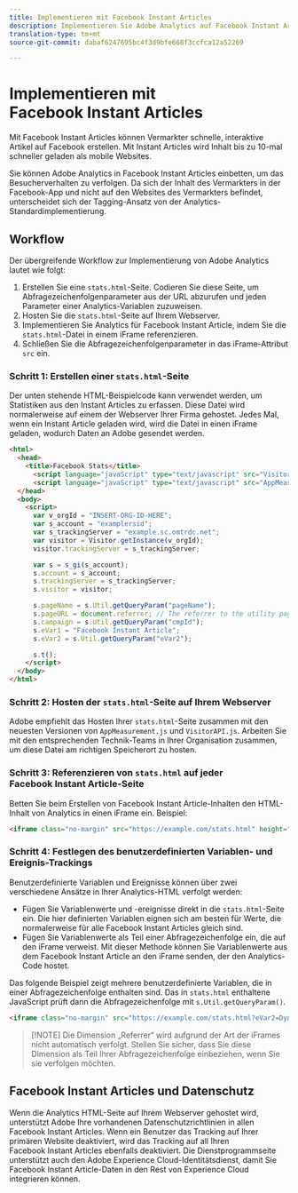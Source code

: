 ```yaml
---
title: Implementieren mit Facebook Instant Articles
description: Implementieren Sie Adobe Analytics auf Facebook Instant Article-Seiten.
translation-type: tm+mt
source-git-commit: dabaf6247695bc4f3d9bfe668f3ccfca12a52269

---
```



# Implementieren mit Facebook Instant Articles

Mit Facebook Instant Articles können Vermarkter schnelle, interaktive Artikel auf Facebook erstellen. Mit Instant Articles wird Inhalt bis zu 10-mal schneller geladen als mobile Websites.

Sie können Adobe Analytics in Facebook Instant Articles einbetten, um das Besucherverhalten zu verfolgen. Da sich der Inhalt des Vermarkters in der Facebook-App und nicht auf den Websites des Vermarkters befindet, unterscheidet sich der Tagging-Ansatz von der Analytics-Standardimplementierung.

## Workflow

Der übergreifende Workflow zur Implementierung von Adobe Analytics lautet wie folgt:

1. Erstellen Sie eine `stats.html`-Seite. Codieren Sie diese Seite, um Abfragezeichenfolgenparameter aus der URL abzurufen und jeden Parameter einer Analytics-Variablen zuzuweisen.
1. Hosten Sie die `stats.html`-Seite auf Ihrem Webserver.
1. Implementieren Sie Analytics für Facebook Instant Article, indem Sie die `stats.html`-Datei in einem iFrame referenzieren.
1. Schließen Sie die Abfragezeichenfolgenparameter in das iFrame-Attribut `src` ein.

### Schritt 1: Erstellen einer `stats.html`-Seite

Der unten stehende HTML-Beispielcode kann verwendet werden, um Statistiken aus den Instant Articles zu erfassen. Diese Datei wird normalerweise auf einem der Webserver Ihrer Firma gehostet. Jedes Mal, wenn ein Instant Article geladen wird, wird die Datei in einen iFrame geladen, wodurch Daten an Adobe gesendet werden.

```html
<html>
  <head>
    <title>Facebook Stats</title>
      <script language="javaScript" type="text/javascript" src="VisitorAPI.js"></script>
      <script language="javaScript" type="text/javascript" src="AppMeasurement.js"></script>
  </head>
  <body>
    <script>
      var v_orgId = "INSERT-ORG-ID-HERE";
      var s_account = "examplersid";
      var s_trackingServer = "example.sc.omtrdc.net";
      var visitor = Visitor.getInstance(v_orgId);
      visitor.trackingServer = s_trackingServer;

      var s = s_gi(s_account);
      s.account = s_account;
      s.trackingServer = s_trackingServer;
      s.visitor = visitor;

      s.pageName = s.Util.getQueryParam("pageName");
      s.pageURL = document.referrer; // The referrer to the utility page is the parent frame
      s.campaign = s.Util.getQueryParam("cmpId");
      s.eVar1 = "Facebook Instant Article";
      s.eVar2 = s.Util.getQueryParam("eVar2");

      s.t();
    </script>
  </body>
</html>
```

### Schritt 2: Hosten der `stats.html`-Seite auf Ihrem Webserver

Adobe empfiehlt das Hosten Ihrer `stats.html`-Seite zusammen mit den neuesten Versionen von `AppMeasurement.js` und `VisitorAPI.js`. Arbeiten Sie mit den entsprechenden Technik-Teams in Ihrer Organisation zusammen, um diese Datei am richtigen Speicherort zu hosten.

### Schritt 3: Referenzieren von `stats.html` auf jeder Facebook Instant Article-Seite

Betten Sie beim Erstellen von Facebook Instant Article-Inhalten den HTML-Inhalt von Analytics in einen iFrame ein. Beispiel:

```html
<iframe class="no-margin" src="https://example.com/stats.html" height="0"></iframe>
```

### Schritt 4: Festlegen des benutzerdefinierten Variablen- und Ereignis-Trackings

Benutzerdefinierte Variablen und Ereignisse können über zwei verschiedene Ansätze in Ihrer Analytics-HTML verfolgt werden:

* Fügen Sie Variablenwerte und -ereignisse direkt in die `stats.html`-Seite ein. Die hier definierten Variablen eignen sich am besten für Werte, die normalerweise für alle Facebook Instant Articles gleich sind.
* Fügen Sie Variablenwerte als Teil einer Abfragezeichenfolge ein, die auf den iFrame verweist. Mit dieser Methode können Sie Variablenwerte aus dem Facebook Instant Article an den iFrame senden, der den Analytics-Code hostet.

Das folgende Beispiel zeigt mehrere benutzerdefinierte Variablen, die in einer Abfragezeichenfolge enthalten sind. Das in `stats.html` enthaltene JavaScript prüft dann die Abfragezeichenfolge mit `s.Util.getQueryParam()`.

```html
<iframe class="no-margin" src="https://example.com/stats.html?eVar2=Dynamic%20article%20title&pageName=Example%20article%20name&cmpId=exampleID123" height="0"></iframe>
```

>[!NOTE] Die Dimension „Referrer“ wird aufgrund der Art der iFrames nicht automatisch verfolgt. Stellen Sie sicher, dass Sie diese Dimension als Teil Ihrer Abfragezeichenfolge einbeziehen, wenn Sie sie verfolgen möchten.

## Facebook Instant Articles und Datenschutz

Wenn die Analytics HTML-Seite auf Ihrem Webserver gehostet wird, unterstützt Adobe Ihre vorhandenen Datenschutzrichtlinien in allen Facebook Instant Articles. Wenn ein Benutzer das Tracking auf Ihrer primären Website deaktiviert, wird das Tracking auf all Ihren Facebook Instant Articles ebenfalls deaktiviert. Die Dienstprogrammseite unterstützt auch den Adobe Experience Cloud-Identitätsdienst, damit Sie Facebook Instant Article-Daten in den Rest von Experience Cloud integrieren können.
